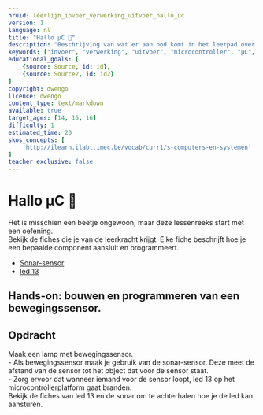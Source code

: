 ```yaml
---
hruid: leerlijn_invoer_verwerking_uitvoer_hallo_uc
version: 1
language: nl
title: "Hallo µC 🙂"
description: "Beschrijving van wat er aan bod komt in het leerpad over invoer, verwerking en uitvoer."
keywords: ["invoer", "verwerking", "uitvoer", "microcontroller", "µC", "arduino", "dwenguino"]
educational_goals: [
    {source: Source, id: id}, 
    {source: Source2, id: id2}
]
copyright: dwengo
licence: dwengo
content_type: text/markdown
available: true
target_ages: [14, 15, 16]
difficulty: 1
estimated_time: 20
skos_concepts: [
    'http://ilearn.ilabt.imec.be/vocab/curr1/s-computers-en-systemen'
]
teacher_exclusive: false
---
```


# Hallo µC 🙂

Het is misschien een beetje ongewoon, maar deze lessenreeks start met een oefening.<br>
Bekijk de fiches die je van de leerkracht krijgt. Elke fiche beschrijft hoe je een bepaalde component aansluit en programmeert.

<ul class="dwengo_content lijst_fiches">
    <li><a target="_blank" href="/learning-path.html?hruid=pc_leerlijn_fiches_dwenguino&language=nl&te=true&source_page=%2Fphysical_computing%2F&source_title=%20Physical%20computing#leerlijn_fiches_dwenguino_sonar;nl;1">Sonar-sensor</a></li>
    <li><a target="_blank" href="/learning-path.html?hruid=pc_leerlijn_fiches_dwenguino&language=nl&te=true&source_page=%2Fphysical_computing%2F&source_title=%20Physical%20computing#leerlijn_fiches_dwenguino_led13;nl;1">led 13</a></li>
</ul>

## Hands-on: bouwen en programmeren van een bewegingssensor.


<div class="dwengo-content assignment">
    <h2 class="title">Opdracht</h2>
    <div class="content">
        <p>
            Maak een lamp met bewegingssensor.<br>
            - Als bewegingssensor maak je gebruik van de sonar-sensor. Deze meet de afstand van de sensor tot het object dat voor de sensor staat. <br>
            - Zorg ervoor dat wanneer iemand voor de sensor loopt, led 13 op het microcontrollerplatform gaat branden.<br>
            Bekijk de fiches van led 13 en de sonar om te achterhalen hoe je de led kan aansturen.
        </p>
    </div>
</div>
